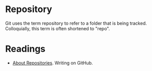 # Repository

Git uses the term repository to refer to a folder that is being tracked. Colloquially, this term is often shortened to "repo".

# Readings

- [About Repositories](https://docs.github.com/en/github/creating-cloning-and-archiving-repositories/about-repositories). Writing on GitHub.
